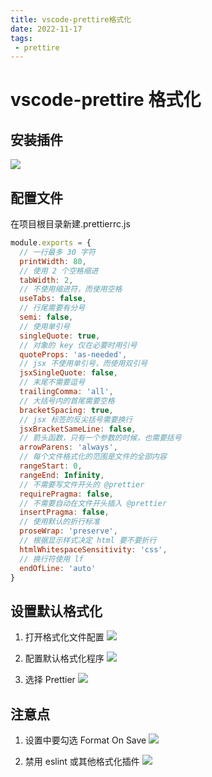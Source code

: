 ```yaml
---
title: vscode-prettire格式化
date: 2022-11-17
tags:
 - prettire
---
```


# vscode-prettire 格式化

## 安装插件

![](http://liufusong.top/assets/img/image-20220608182053174.314c8764.png)

## 配置文件

在项目根目录新建.prettierrc.js  
```javascript
module.exports = {
  // 一行最多 30 字符
  printWidth: 80,
  // 使用 2 个空格缩进
  tabWidth: 2,
  // 不使用缩进符，而使用空格
  useTabs: false,
  // 行尾需要有分号
  semi: false,
  // 使用单引号
  singleQuote: true,
  // 对象的 key 仅在必要时用引号
  quoteProps: 'as-needed',
  // jsx 不使用单引号，而使用双引号
  jsxSingleQuote: false,
  // 末尾不需要逗号
  trailingComma: 'all',
  // 大括号内的首尾需要空格
  bracketSpacing: true,
  // jsx 标签的反尖括号需要换行
  jsxBracketSameLine: false,
  // 箭头函数，只有一个参数的时候，也需要括号
  arrowParens: 'always',
  // 每个文件格式化的范围是文件的全部内容
  rangeStart: 0,
  rangeEnd: Infinity,
  // 不需要写文件开头的 @prettier
  requirePragma: false,
  // 不需要自动在文件开头插入 @prettier
  insertPragma: false,
  // 使用默认的折行标准
  proseWrap: 'preserve',
  // 根据显示样式决定 html 要不要折行
  htmlWhitespaceSensitivity: 'css',
  // 换行符使用 lf
  endOfLine: 'auto'
}
```

## 设置默认格式化
1. 打开格式化文件配置
![](http://liufusong.top/assets/img/image-20220608184304331.d309f707.png)

2. 配置默认格式化程序
![](http://liufusong.top/assets/img/image-20220608184519428.d7035625.png)

3. 选择 Prettier
![](http://liufusong.top/assets/img/image-20220608184554419.1bc45861.png)


## 注意点
1. 设置中要勾选 Format On Save
![](http://liufusong.top/assets/img/image-20220608182408404.3d8a2d5b.png)

2. 禁用 eslint 或其他格式化插件
![](http://liufusong.top/assets/img/image-20220608182512785.b5d073a2.png)

